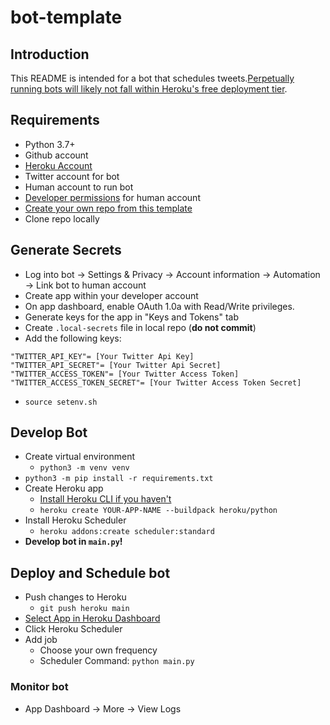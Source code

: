 # bot-template

## Introduction

This README is intended for a bot that schedules tweets.[Perpetually running bots will likely not fall within Heroku's free deployment tier](https://www.heroku.com/pricing).

## Requirements

- Python 3.7+
- Github account
- [Heroku Account](https://signup.heroku.com/)
- Twitter account for bot
- Human account to run bot
- [Developer permissions](developer.twitter.com/) for human account
- [Create your own repo from this template](https://docs.github.com/en/repositories/creating-and-managing-repositories/creating-a-repository-from-a-template)
- Clone repo locally

## Generate Secrets

- Log into bot -> Settings & Privacy -> Account information -> Automation -> Link bot to human account
- Create app within your developer account
- On app dashboard, enable OAuth 1.0a with Read/Write privileges.
- Generate keys for the app in "Keys and Tokens" tab
- Create `.local-secrets` file in local repo (**do not commit**)
- Add the following keys:

```
"TWITTER_API_KEY"= [Your Twitter Api Key]
"TWITTER_API_SECRET"= [Your Twitter Api Secret]
"TWITTER_ACCESS_TOKEN"= [Your Twitter Access Token]
"TWITTER_ACCESS_TOKEN_SECRET"= [Your Twitter Access Token Secret]
```

- `source setenv.sh`

## Develop Bot

- Create virtual environment
  - `python3 -m venv venv`
- `python3 -m pip install -r requirements.txt`
- Create Heroku app
  - [Install Heroku CLI if you haven't](https://devcenter.heroku.com/articles/git)
  - `heroku create YOUR-APP-NAME --buildpack heroku/python`
- Install Heroku Scheduler
  - `heroku addons:create scheduler:standard`
- **Develop bot in `main.py`!**

## Deploy and Schedule bot

- Push changes to Heroku
  - `git push heroku main`
- [Select App in Heroku Dashboard](https://dashboard.heroku.com/apps)
- Click Heroku Scheduler
- Add job
  - Choose your own frequency
  - Scheduler Command: `python main.py`

### Monitor bot

- App Dashboard -> More -> View Logs
